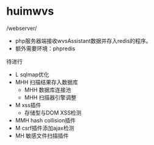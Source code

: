 # huimwvs
/webserver/
- php服务器端接收wvsAssistant数据并存入redis的程序。
- 额外需要环境：phpredis

待进行
- L sqlmap优化
- MHH 扫描结果存入数据库
    - MHH 数据库连接池
    - MHH 扫描器引擎调整
- M xss插件
    - 存储型与DOM XSS检测
- MMH hash collision插件
- M csrf插件添加ajax检测
- MH 敏感文件扫描插件